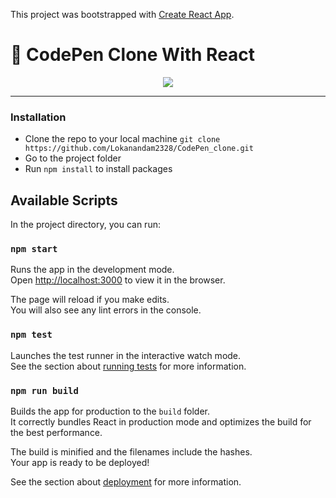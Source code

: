 This project was bootstrapped with [Create React App](https://github.com/facebook/create-react-app).

# 🔲 CodePen Clone With React

<p align="center">
  <img src="https://github.com/Lokanandam2328/react-codepen-clone/blob/gh-pages/presentation/react-codepen-clone.gif"/>
</p>
<hr>

### Installation

- Clone the repo to your local machine `git clone https://github.com/Lokanandam2328/CodePen_clone.git`
- Go to the project folder
- Run `npm install` to install packages

## Available Scripts

In the project directory, you can run:

### `npm start`

Runs the app in the development mode.<br />
Open [http://localhost:3000](http://localhost:3000) to view it in the browser.

The page will reload if you make edits.<br />
You will also see any lint errors in the console.

### `npm test`

Launches the test runner in the interactive watch mode.<br />
See the section about [running tests](https://facebook.github.io/create-react-app/docs/running-tests) for more information.

### `npm run build`

Builds the app for production to the `build` folder.<br />
It correctly bundles React in production mode and optimizes the build for the best performance.

The build is minified and the filenames include the hashes.<br />
Your app is ready to be deployed!

See the section about [deployment](https://facebook.github.io/create-react-app/docs/deployment) for more information.

